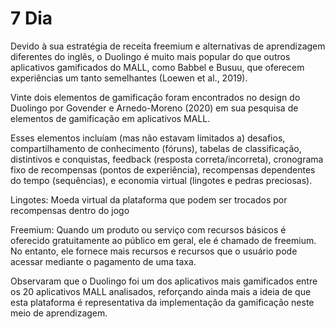 # 7 Dia

Devido à sua estratégia de receita freemium e alternativas de aprendizagem diferentes do inglês, o Duolingo é muito mais popular do que outros aplicativos gamificados do MALL, como Babbel e Busuu, que oferecem experiências um tanto semelhantes (Loewen et al., 2019). 

Vinte dois elementos de gamificação foram encontrados no design do Duolingo por Govender e Arnedo-Moreno (2020) em sua pesquisa de elementos de gamificação em aplicativos MALL. 

Esses elementos incluíam (mas não estavam limitados a) desafios, compartilhamento de conhecimento (fóruns), tabelas de classificação, distintivos e conquistas, feedback (resposta correta/incorreta), cronograma fixo de recompensas (pontos de experiência), recompensas dependentes do tempo (sequências), e economia virtual (lingotes e pedras preciosas).

Lingotes: Moeda virtual da plataforma que podem ser trocados por recompensas dentro do jogo

Freemium: Quando um produto ou serviço com recursos básicos é oferecido gratuitamente ao público em geral, ele é chamado de freemium. No entanto, ele fornece mais recursos e recursos que o usuário pode acessar mediante o pagamento de uma taxa.

Observaram que o Duolingo foi um dos aplicativos mais gamificados entre os 20 aplicativos MALL analisados, reforçando ainda mais a ideia de que esta plataforma é representativa da implementação da gamificação neste meio de aprendizagem.
